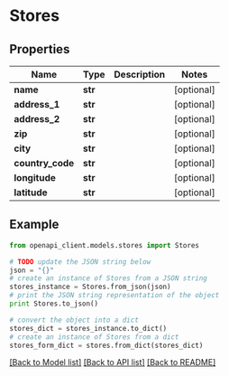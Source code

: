 # Stores


## Properties
Name | Type | Description | Notes
------------ | ------------- | ------------- | -------------
**name** | **str** |  | [optional] 
**address_1** | **str** |  | [optional] 
**address_2** | **str** |  | [optional] 
**zip** | **str** |  | [optional] 
**city** | **str** |  | [optional] 
**country_code** | **str** |  | [optional] 
**longitude** | **str** |  | [optional] 
**latitude** | **str** |  | [optional] 

## Example

```python
from openapi_client.models.stores import Stores

# TODO update the JSON string below
json = "{}"
# create an instance of Stores from a JSON string
stores_instance = Stores.from_json(json)
# print the JSON string representation of the object
print Stores.to_json()

# convert the object into a dict
stores_dict = stores_instance.to_dict()
# create an instance of Stores from a dict
stores_form_dict = stores.from_dict(stores_dict)
```
[[Back to Model list]](../README.md#documentation-for-models) [[Back to API list]](../README.md#documentation-for-api-endpoints) [[Back to README]](../README.md)


